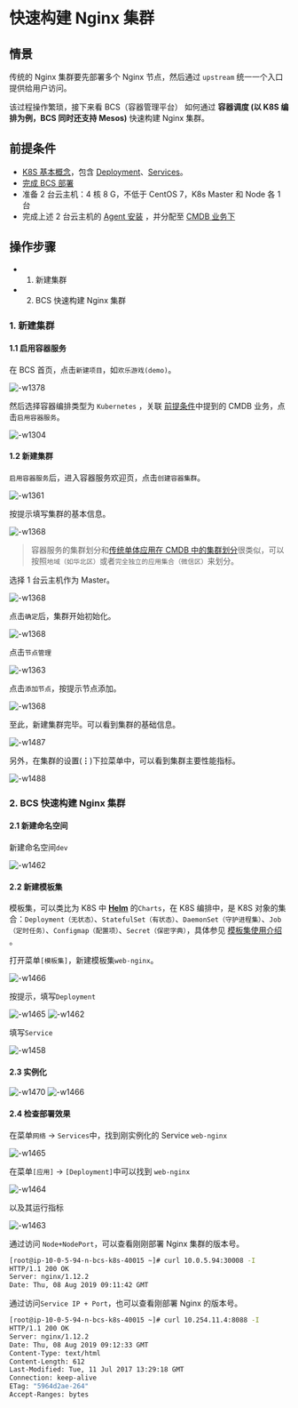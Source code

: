 # 快速构建 Nginx 集群

## 情景
传统的 Nginx 集群要先部署多个 Nginx 节点，然后通过 `upstream` 统一一个入口提供给用户访问。

该过程操作繁琐，接下来看 BCS（容器管理平台） 如何通过 **容器调度 (以 K8S 编排为例，BCS 同时还支持 Mesos)** 快速构建 Nginx 集群。


## 前提条件
- [K8S 基本概念](https://kubernetes.io/zh/docs/concepts/)，包含  [Deployment](https://kubernetes.io/zh/docs/concepts/workloads/controllers/deployment/)、[Services](https://kubernetes.io/docs/concepts/services-networking/service/)。
- [完成 BCS 部署](https://docs.bk.tencent.com/bkce_install_guide/setup/quick_install_bcs.html)
- 准备 2 台云主机：4 核 8 G，不低于 CentOS 7，K8s Master 和 Node 各 1 台
- 完成上述 2 台云主机的 [Agent 安装](Hybrid_cloud_management.md) ，并分配至  [CMDB 业务下](https://docs.bk.tencent.com/cmdb/Introduction.html#BusinessResource)

## 操作步骤

- 1. 新建集群
- 2. BCS 快速构建 Nginx 集群

### 1. 新建集群
#### 1.1 启用容器服务

在 BCS 首页，点击`新建项目`，如`欢乐游戏(demo)`。

![-w1378](media/15648362836651.jpg)

然后选择容器编排类型为 `Kubernetes` ，关联 [前提条件](#Prerequisites)中提到的 CMDB 业务，点击`启用容器服务`。

![-w1304](media/15648364147641.jpg)

#### 1.2 新建集群

`启用容器服务`后，进入容器服务欢迎页，点击`创建容器集群`。

![-w1361](media/15648365448905.jpg)

按提示填写集群的基本信息。

![-w1368](media/15648366557109.jpg)

> 容器服务的集群划分和[传统单体应用在 CMDB 中的集群划分](CMDB_management_hosts.html#Combing_business_architecture)很类似，可以按照`地域（如华北区）`或者`完全独立的应用集合（微信区）`来划分。


选择 1 台云主机作为 Master。

![-w1368](media/15648366389029.jpg)

点击`确定`后，集群开始初始化。

![-w1368](media/15648367382011.jpg)

点击`节点管理`

![-w1363](media/15648839802641.jpg)

点击`添加节点`，按提示节点添加。

![-w1368](media/15648840282881.jpg)

至此，新建集群完毕。可以看到集群的基础信息。

![-w1487](media/15648861584543.jpg)

另外，在集群的设置(**⋮**)下拉菜单中，可以看到集群主要性能指标。

![-w1488](media/15648861821783.jpg)


### 2. BCS 快速构建 Nginx 集群

#### 2.1 新建命名空间
新建命名空间`dev`

![-w1462](media/15652519427953.jpg)


#### 2.2 新建模板集

模板集，可以类比为 K8S 中 **[Helm](https://helm.sh/)** 的`Charts`，在 K8S 编排中，是 K8S 对象的集合：`Deployment（无状态）`、`StatefulSet（有状态）`、`DaemonSet（守护进程集）`、`Job（定时任务）`、`Configmap（配置项）`、`Secret（保密字典）`，具体参见 [模板集使用介绍](https://docs.bk.tencent.com/bcs/Container/TemplateIntroduce.html) 。

打开菜单`[模板集]`，新建模板集`web-nginx`。

![-w1466](media/15652520004880.jpg)


按提示，填写`Deployment`

![-w1465](media/15652532175601.jpg)
![-w1462](media/15652535815272.jpg)

填写`Service`

![-w1458](media/15652542476126.jpg)

#### 2.3 实例化

![-w1470](media/15652543011285.jpg)
![-w1466](media/15652545088426.jpg)


#### 2.4 检查部署效果

在菜单`网络` -> `Services`中，找到刚实例化的 Service `web-nginx`

![-w1465](media/15652551496895.jpg)

在菜单`[应用]` -> `[Deployment]`中可以找到 `web-nginx`

![-w1464](media/15652552229901.jpg)

以及其运行指标

![-w1463](media/15652552369974.jpg)

通过访问 `Node+NodePort`，可以查看刚刚部署 Nginx 集群的版本号。

```bash
[root@ip-10-0-5-94-n-bcs-k8s-40015 ~]# curl 10.0.5.94:30008 -I
HTTP/1.1 200 OK
Server: nginx/1.12.2
Date: Thu, 08 Aug 2019 09:11:42 GMT
```

通过访问`Service IP + Port`，也可以查看刚部署 Nginx 的版本号。

```bash
[root@ip-10-0-5-94-n-bcs-k8s-40015 ~]# curl 10.254.11.4:8088 -I
HTTP/1.1 200 OK
Server: nginx/1.12.2
Date: Thu, 08 Aug 2019 09:12:33 GMT
Content-Type: text/html
Content-Length: 612
Last-Modified: Tue, 11 Jul 2017 13:29:18 GMT
Connection: keep-alive
ETag: "5964d2ae-264"
Accept-Ranges: bytes
```
